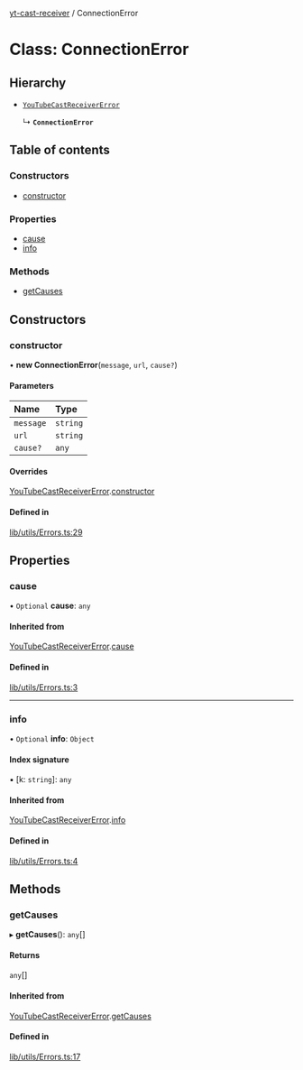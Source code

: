[yt-cast-receiver](../README.md) / ConnectionError

# Class: ConnectionError

## Hierarchy

- [`YouTubeCastReceiverError`](YouTubeCastReceiverError.md)

  ↳ **`ConnectionError`**

## Table of contents

### Constructors

- [constructor](ConnectionError.md#constructor)

### Properties

- [cause](ConnectionError.md#cause)
- [info](ConnectionError.md#info)

### Methods

- [getCauses](ConnectionError.md#getcauses)

## Constructors

### constructor

• **new ConnectionError**(`message`, `url`, `cause?`)

#### Parameters

| Name | Type |
| :------ | :------ |
| `message` | `string` |
| `url` | `string` |
| `cause?` | `any` |

#### Overrides

[YouTubeCastReceiverError](YouTubeCastReceiverError.md).[constructor](YouTubeCastReceiverError.md#constructor)

#### Defined in

[lib/utils/Errors.ts:29](https://github.com/patrickkfkan/yt-cast-receiver/blob/d291079/src/lib/utils/Errors.ts#L29)

## Properties

### cause

• `Optional` **cause**: `any`

#### Inherited from

[YouTubeCastReceiverError](YouTubeCastReceiverError.md).[cause](YouTubeCastReceiverError.md#cause)

#### Defined in

[lib/utils/Errors.ts:3](https://github.com/patrickkfkan/yt-cast-receiver/blob/d291079/src/lib/utils/Errors.ts#L3)

___

### info

• `Optional` **info**: `Object`

#### Index signature

▪ [k: `string`]: `any`

#### Inherited from

[YouTubeCastReceiverError](YouTubeCastReceiverError.md).[info](YouTubeCastReceiverError.md#info)

#### Defined in

[lib/utils/Errors.ts:4](https://github.com/patrickkfkan/yt-cast-receiver/blob/d291079/src/lib/utils/Errors.ts#L4)

## Methods

### getCauses

▸ **getCauses**(): `any`[]

#### Returns

`any`[]

#### Inherited from

[YouTubeCastReceiverError](YouTubeCastReceiverError.md).[getCauses](YouTubeCastReceiverError.md#getcauses)

#### Defined in

[lib/utils/Errors.ts:17](https://github.com/patrickkfkan/yt-cast-receiver/blob/d291079/src/lib/utils/Errors.ts#L17)
